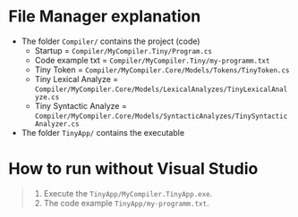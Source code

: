 # File Manager explanation
* The folder `Compiler/` contains the project (code)
    * Startup = `Compiler/MyCompiler.Tiny/Program.cs` 
    * Code example txt = `Compiler/MyCompiler.Tiny/my-programm.txt` 
    * Tiny Token = `Compiler/MyCompiler.Core/Models/Tokens/TinyToken.cs` 
    * Tiny Lexical Analyze = `Compiler/MyCompiler.Core/Models/LexicalAnalyzes/TinyLexicalAnalyze.cs` 
    * Tiny Syntactic Analyze = `Compiler/MyCompiler.Core/Models/SyntacticAnalyzes/TinySyntacticAnalyzer.cs` 
* The folder `TinyApp/` contains the executable

# How to run without Visual Studio
> 1. Execute the `TinyApp/MyCompiler.TinyApp.exe`.
> 1. The code example `TinyApp/my-programm.txt`.